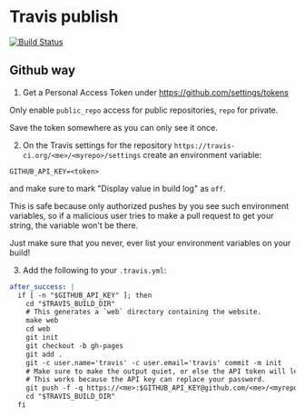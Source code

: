 # Travis publish

[![Build Status](https://travis-ci.org/ldez/exp-travis-script.svg?branch=master)](https://travis-ci.org/ldez/exp-travis-script)

## Github way

1. Get a Personal Access Token under https://github.com/settings/tokens

Only enable `public_repo` access for public repositories, `repo` for private.

Save the token somewhere as you can only see it once.

2. On the Travis settings for the repository `https://travis-ci.org/<me>/<myrepo>/settings` create an environment variable:

```shell
GITHUB_API_KEY=<token>
```

and make sure to mark "Display value in build log" as `off`.

This is safe because only authorized pushes by you see such environment variables,
so if a malicious user tries to make a pull request to get your string,
the variable won't be there.

Just make sure that you never, ever list your environment variables on your build!

3. Add the following to your `.travis.yml`:

```yml
after_success: |
  if [ -n "$GITHUB_API_KEY" ]; then
    cd "$TRAVIS_BUILD_DIR"
    # This generates a `web` directory containing the website.
    make web
    cd web
    git init
    git checkout -b gh-pages
    git add .
    git -c user.name='travis' -c user.email='travis' commit -m init
    # Make sure to make the output quiet, or else the API token will leak!
    # This works because the API key can replace your password.
    git push -f -q https://<me>:$GITHUB_API_KEY@github.com/<me>/<myrepo>-gh-pages gh-pages &2>/dev/null
    cd "$TRAVIS_BUILD_DIR"
  fi
```
